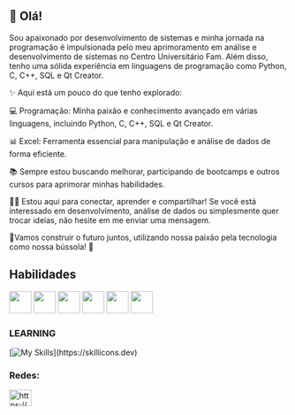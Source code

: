 ## 👋 Olá!

Sou apaixonado por desenvolvimento de sistemas e minha jornada na programação é impulsionada pelo meu aprimoramento em análise e desenvolvimento de sistemas no Centro Universitário Fam. Além disso, tenho uma sólida experiência em linguagens de programação como Python, C, C++, SQL e Qt Creator.

✨ Aqui está um pouco do que tenho explorado:

💻 Programação: Minha paixão e conhecimento avançado em várias linguagens, incluindo Python, C, C++, SQL e Qt Creator.

📊 Excel: Ferramenta essencial para manipulação e análise de dados de forma eficiente.

📚 Sempre estou buscando melhorar, participando de bootcamps e outros cursos para aprimorar minhas habilidades.

🤜🤛 Estou aqui para conectar, aprender e compartilhar! Se você está interessado em desenvolvimento, análise de dados ou simplesmente quer trocar ideias, não hesite em me enviar uma mensagem.

💫Vamos construir o futuro juntos, utilizando nossa paixão pela tecnologia como nossa bússola! 🚀

## Habilidades 
 <img width= "40" height= "40" src="https://cdn.jsdelivr.net/gh/devicons/devicon@latest/icons/python/python-original.svg" /> <img width= "40" height= "40" 
  src="https://cdn.jsdelivr.net/gh/devicons/devicon@latest/icons/azuresqldatabase/azuresqldatabase-original.svg" /> <img width= "40" height= "40" src="https://cdn.jsdelivr.net/gh/devicons/devicon@latest/icons/cplusplus/cplusplus-original.svg" /> <img width= "40" height= "40" src="https://cdn.jsdelivr.net/gh/devicons/devicon@latest/icons/c/c-original.svg" />
<img width= "40" height= "40" src="https://cdn.jsdelivr.net/gh/devicons/devicon@latest/icons/git/git-original-wordmark.svg" />  <img width= "40" height= "40" src="https://cdn.jsdelivr.net/gh/devicons/devicon@latest/icons/qt/qt-original.svg" />
          
### LEARNING

[![My Skills](https://skillicons.dev/icons?i=java,javascript,cs,react,)](https://skillicons.dev)                    
    
          
 
 </p>

### Redes:
<p align="left">
<a href="https://linkedin.com/in/https://www.linkedin.com/in/vinicius-camargo/" target="blank"><img align="center" src="https://raw.githubusercontent.com/rahuldkjain/github-profile-readme-generator/master/src/images/icons/Social/linked-in-alt.svg" alt="https://www.linkedin.com/in/vinicius-camargo/" height="30" width="40" /></a>
</p>
